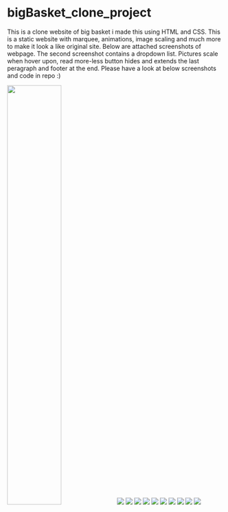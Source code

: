 # bigBasket_clone_project
This is a clone website of big basket i made this using HTML and CSS. This is a static website with marquee, animations, image scaling and much more to make it look a like original site.
Below are attached screenshots of webpage. The second screenshot contains a dropdown list. Pictures scale when hover upon, read more-less button hides and extends the last peragraph and footer at the end. Please have a look at below screenshots and code in repo :)

<img width="50%" src="https://media4.giphy.com/media/TiVfNWuEMkduo3Z0H4/giphy.gif?cid=ecf05e47xs77kypww9ywnm5qzdkliblu2psfe6yhjgfdtwy3&rid=giphy.gif">
<img src="https://github.com/sanchitpasricha/bigBasket_clone_project/blob/main/1.png">
<img src="https://github.com/sanchitpasricha/bigBasket_clone_project/blob/main/2.png">
<img src="https://github.com/sanchitpasricha/bigBasket_clone_project/blob/main/3.png">
<img src="https://github.com/sanchitpasricha/bigBasket_clone_project/blob/main/4.png">
<img src="https://github.com/sanchitpasricha/bigBasket_clone_project/blob/main/5.png">
<img src="https://github.com/sanchitpasricha/bigBasket_clone_project/blob/main/6.png">
<img src="https://github.com/sanchitpasricha/bigBasket_clone_project/blob/main/7.png">
<img src="https://github.com/sanchitpasricha/bigBasket_clone_project/blob/main/8.png">
<img src="https://github.com/sanchitpasricha/bigBasket_clone_project/blob/main/9.png">
<img src="https://github.com/sanchitpasricha/bigBasket_clone_project/blob/main/10.png">


